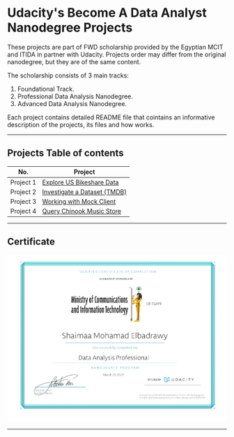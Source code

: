 # **Udacity's Become A Data Analyst Nanodegree Projects**

These projects are part of FWD scholarship provided by the Egyptian MCIT and ITIDA in partner with Udacity. 
Projects order may differ from the original nanodegree, but they are of the same content.


The scholarship consists of 3 main tracks: 
1. Foundational Track. 
2. Professional Data Analysis Nanodegree.
3. Advanced Data Analysis Nanodegree.


Each project contains detailed README file that cointains an informative description of the projects, its files and how works.

___
## Projects Table of contents

| No.       | Project                                                    			| 
| ---       | -------                                                    			|
| Project 1 | [Explore US Bikeshare Data](/01-Explore-US-Bikeshare-Data) 			|
| Project 2 | [Investigate a Dataset (TMDB)](/02-Investigate-a-dataset)  			|
| Project 3 | [Working with Mock Client](/03-working-with-mock-client)   			|
| Project 4 | [Query Chinook Music Store](/04-Query-a-Digital-Music-Store-Database)	| 

___

## Certificate
![Data Analyst Nanodegree Certificate](https://github.com/xShaimaa/Udacity-Data-Analysis-Nanodegree-FWD/blob/main/cert.png)
___